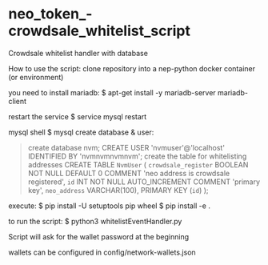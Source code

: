 # neo_token_-crowdsale_whitelist_script
Crowdsale whitelist handler with database

How to use the script:
clone repository into a nep-python docker container (or environment)

you need to install mariadb: 
$ apt-get install -y mariadb-server mariadb-client

restart the service
$ service mysql restart

mysql shell
$ mysql
create database & user:
> create database nvm;
> CREATE USER 'nvmuser'@'localhost' IDENTIFIED BY 'nvmnvmnvmnvm';
create the table for whitelisting addresses
> CREATE TABLE `NvmUser` (
	`crowdsale_register` BOOLEAN NOT NULL DEFAULT 0 COMMENT 'neo address is crowdsale registered',
	`id` INT NOT NULL AUTO_INCREMENT COMMENT 'primary key',
	`neo_address` VARCHAR(100),
	PRIMARY KEY (`id`)
);

execute: 
$ pip install -U setuptools pip wheel
$ pip install -e .

to run the script:
$ python3 whitelistEventHandler.py

Script will ask for the wallet password at the beginning

wallets can be configured in config/network-wallets.json
